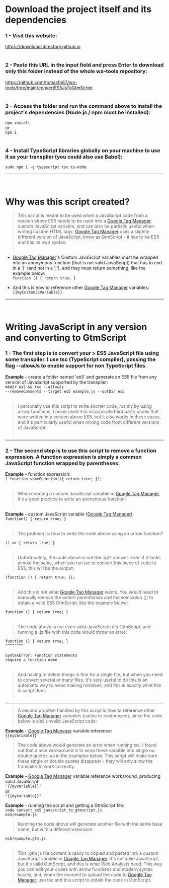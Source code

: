 <h1>Download the project itself and its dependencies</h1>

<h3>1 - Visit this website:</h3>
<a href='https://download-directory.github.io'>https://download-directory.github.io</a><br><br>

<h3>2 - Paste this URL in the input field and press Enter to download only this folder instead of the whole wa-tools repository:</h3>
<a href='https://github.com/tomasfn87/wa-tools/tree/main/convertES5JsToGtmScript'>https://github.com/tomasfn87/wa-tools/tree/main/convertES5JsToGtmScript</a><br><br>

<h3>3 - Access the folder and run the command above to install the project's dependencies (Node.js / npm must be installed):</h3>
<code>npm install</code><br>
or<br>
<code>npm i</code><br><br>

<h3>4 - Install TypeScript libraries globally on your machine to use it as your transpiler (you could also use Babel):</h3>
<code>sudo npm i -g typescript tsc ts-node</code><br>

---
<br><h1>Why was this script created?</h1>

> This script is meant to be used when a JavaScript code from a version above ES5 needs to be used into a <a href="https://tagmanager.google.com/">Google Tag Manager</a> custom JavaScript variable, and can also be partially useful when writing custom HTML tags. <a href="https://tagmanager.google.com/">Google Tag Manager</a> uses a slightly different version of JavaScript, know as GtmScript - it has to be ES5 and has its own syntax:<br><br>

* <a href="https://tagmanager.google.com/">Google Tag Manager</a>'s Custom JavaScript variables must be wrapped into an anonymous function (that is not valid JavaScript) that has to end in a ')' (and not in a ';'), and they must return something, like the example below:<br>
<code>function () { return true; }</code>

* And this is how to reference other <a href="https://tagmanager.google.com/">Google Tag Manager</a> variables:<br>
<code>{{myCustomJsVariable}}</code>

---
<br><h1>Writing JavaScript in any version and converting to GtmScript</h1>

<h3>1 - The first step is to convert your > ES5 JavaScript file using some transpiler. I use tsc (TypeScript compiler), passing the flag --allowJs to enable support for non TypeScript files.</h3>

<strong>Example</strong> - create a folder named 'es5' and generate an ES5 file from any version of JavaScript supported by the transpiler:<br>
<code>mkdir es5 && tsc --allowJs --removeComments --target es5 example.js --outDir es5</code><br><br>

> I personally use this script to write shorter code, mainly by using arrow functions. I never used it to incorporate third party codes that were written in a version above ES5, but it also works in these cases, and it's particularly useful when mixing code from different versions of JavaScript.<br><br>
---
<h3>2 - The second step is to use this script to remove a function expression. A function expression is simply a common JavaScript function wrapped by parentheses:</h3>
<strong>Example</strong> - function expression:<br>
<code>( function someFunction(){ return true; });</code><br><br>

> When creating a custom JavaScript variable in <a href="https://tagmanager.google.com/">Google Tag Manager</a>, it's a good practice to write an anonymous function:<br><br>

<strong>Example</strong> - custom JavaScript variable (<a href="https://tagmanager.google.com/">Google Tag Manager</a>):<br>
<code>function() { return true; }</code><br><br>

> The problem is: how to write the code above using an arrow function?<br>

<code>() => { return true; }</code></br><br>

> Unfortunately, the code above is not the right answer. Even if it looks almost the same, when you run tsc to convert this piece of code to ES5, this will be the output:<br>

<code>(function () { return true; });</code><br><br>

> And this is not what <a href="https://tagmanager.google.com/">Google Tag Manager</a> wants. You would need to manually remove the outern parentheses and the semicolon (;) to obtain a valid ES5 GtmScript, like the example below:

<code>function () { return true; }</code><br><br>

> The code above is not even valid JavaScript; it's GtmScript, and running a .js file with this code would throw an error:<br>

<code>function () { return true; }</code><br>
<code>^^^^^^^^</code><br><br>
<code>SyntaxError: Function statements require a function name</code><br><br>

> And having to delete things is fine for a single file, but when you need to convert several or many files, it's very useful to do this is an automatic way to avoid making mistakes, and this is exactly what this is script does.<br><br>
---
> A second problem handled by this script is how to reference other <a href="https://tagmanager.google.com/">Google Tag Manager</a> variables (native or customized), since the code below is also unvalid JavaScript code:

<strong>Example</strong> - <a href="https://tagmanager.google.com/">Google Tag Manager</a> variable reference:<br>
<code>{{myVariable}}</code>

> The code above would generate an error when running tsc. I found out that a nice workaround is to wrap these variable into single ou double quotes, as in the examples below. This script will make sure these single or double quotes disappear - they will only allow the transpiler to work correctly.

<strong>Example</strong> - <a href="https://tagmanager.google.com/">Google Tag Manager</a> variable reference workaround, producing valid JavaScript:<br>
<code>'{{myVariable}}'</code><br>
or<br>
<code>"{{myVariable}}"</code><br>

<strong>Example</strong> - running the script and getting a GtmScript file:<br>
<code>node convert_es5_javascript_to_gtmscript.js es5/example.js</code><br>

> Running the code above will generate another file with the same base name, but with a different extension:<br>

<code>es5/example.gtm.js</code><br><br>

> This .gtm.js file content is ready to copied and pasted into a custom JavaScript variable in <a href="https://tagmanager.google.com/">Google Tag Manager</a>. It's not valid JavaScript, but it's valid GtmScript, and this is what Web Analysts need. This way you can edit your codes with arrow functions and modern syntax locally, and, when the moment to upload the code to <a href="https://tagmanager.google.com/">Google Tag Manager</a>, use tsc and this script to obtain the code in GtmScript.<br>
